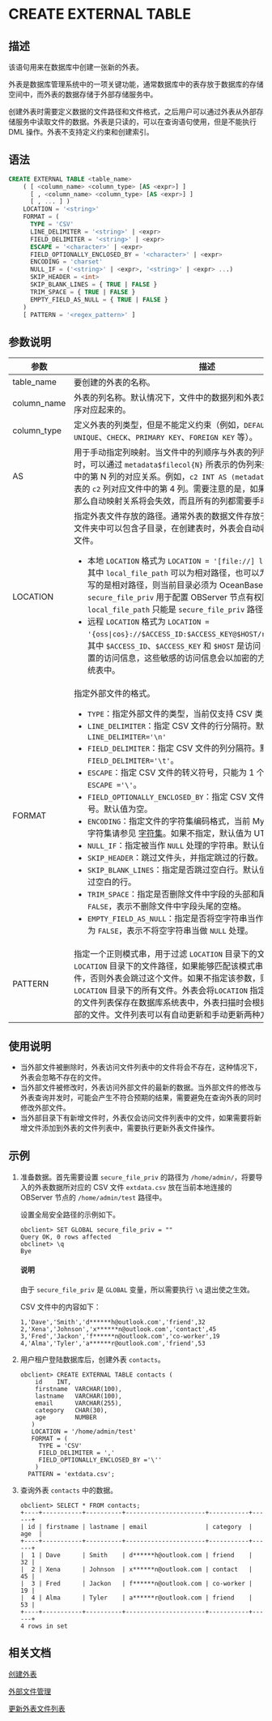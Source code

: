 # CREATE EXTERNAL TABLE

## 描述

该语句用来在数据库中创建一张新的外表。

外表是数据库管理系统中的一项关键功能，通常数据库中的表存放于数据库的存储空间中，而外表的数据存储于外部存储服务中。

创建外表时需要定义数据的文件路径和文件格式，之后用户可以通过外表从外部存储服务中读取文件的数据。外表是只读的，可以在查询语句使用，但是不能执行 DML 操作。外表不支持定义约束和创建索引。

## 语法

```sql
CREATE EXTERNAL TABLE <table_name>
    ( [ <column_name> <column_type> [AS <expr>] ]
      [ , <column_name> <column_type> [AS <expr>] ]
      [ , ... ] )
    LOCATION = '<string>'
    FORMAT = (
      TYPE = 'CSV'
      LINE_DELIMITER = '<string>' | <expr>
      FIELD_DELIMITER = '<string>' | <expr>
      ESCAPE = '<character>' | <expr>
      FIELD_OPTIONALLY_ENCLOSED_BY = '<character>' | <expr>
      ENCODING = 'charset'
      NULL_IF = ('<string>' | <expr>, '<string>' | <expr> ...)
      SKIP_HEADER = <int>
      SKIP_BLANK_LINES = { TRUE | FALSE }
      TRIM_SPACE = { TRUE | FALSE }
      EMPTY_FIELD_AS_NULL = { TRUE | FALSE }
    )
    [ PATTERN = '<regex_pattern>' ]
```

## 参数说明

|             **参数**            |            **描述**              |
|-----------------------------------|-----------------------------------|
| table_name | 要创建的外表的名称。|
| column_name | 外表的列名称。默认情况下，文件中的数据列和外表定义的列是自动按顺序对应起来的。|
| column_type |定义外表的列类型，但是不能定义约束（例如，`DEFAULT`、`NOT NULL`、`UNIQUE`、`CHECK`、`PRIMARY KEY`、`FOREIGN KEY` 等）。|
| AS <expr>   | 用于手动指定列映射。当文件中的列顺序与外表的列所定义顺序不一致时，可以通过 `metadata$filecol{N}` 所表示的伪列来指定外表的列与文件中的第 N 列的对应关系。例如，`c2 INT AS (metadata$filecol4)` 表示外表的 `c2` 列对应文件中的第 4 列。需要注意的是，如果指定了手动列映射，那么自动映射关系将会失效，而且所有的列都需要手动定义映射关系。|
| LOCATION   | 指定外表文件存放的路径。通常外表的数据文件存放于单独一个目录中，文件夹中可以包含子目录，在创建表时，外表会自动收集该目录中的所有文件。<ul><li> 本地 `LOCATION` 格式为 `LOCATION = '[file://] local_file_path'`，其中 `local_file_path` 可以为相对路径，也可以为绝对路径。如果填写的是相对路径，则当前目录必须为 OceanBase 数据库的安装目录；`secure_file_priv` 用于配置 OBServer 节点有权限访问的文件路径。`local_file_path` 只能是 `secure_file_priv` 路径的子路径。</li><li> 远程 `LOCATION` 格式为 `LOCATION = '{oss\|cos}://$ACCESS_ID:$ACCESS_KEY@$HOST/remote_file_path'`，其中 `$ACCESS_ID`、`$ACCESS_KEY` 和 `$HOST` 是访问 OSS/COS 时需要配置的访问信息，这些敏感的访问信息会以加密的方式存放在数据库的系统表中。</li></ul>|
| FORMAT     | 指定外部文件的格式。<ul><li>`TYPE`：指定外部文件的类型，当前仅支持 CSV 类型。</li><li>`LINE_DELIMITER`：指定 CSV 文件的行分隔符。默认值为 `LINE_DELIMITER='\n'`</li><li>`FIELD_DELIMITER`：指定 CSV 文件的列分隔符。默认值为 `FIELD_DELIMITER='\t'`。</li><li>`ESCAPE`：指定 CSV 文件的转义符号，只能为 1 个字节。默认值为 `ESCAPE ='\'`。</li><li>`FIELD_OPTIONALLY_ENCLOSED_BY`：指定 CSV 文件中包裹字段值的符号。默认值为空。</li><li>`ENCODING`：指定文件的字符集编码格式，当前 MySQL 模式支持的所有字符集请参见 [字符集](../100.basic-elements-of-mysql-mode/300.character-set-and-collation-of-mysql-mode/200.character-set-of-mysql-mode.md)。如果不指定，默认值为 UTF8MB4。</li><li>`NULL_IF`：指定被当作 `NULL` 处理的字符串。默认值为空。</li><li>`SKIP_HEADER`：跳过文件头，并指定跳过的行数。</li><li>`SKIP_BLANK_LINES`：指定是否跳过空白行。默认值为 `FALSE`，表示不跳过空白的行。</li><li>`TRIM_SPACE`：指定是否删除文件中字段的头部和尾部空格。默认值为 `FALSE`，表示不删除文件中字段头尾的空格。</li><li>`EMPTY_FIELD_AS_NULL`：指定是否将空字符串当作 `NULL` 处理。默认值为 `FALSE`，表示不将空字符串当做 `NULL` 处理。</li></ul>|
| PATTERN    | 指定一个正则模式串，用于过滤 `LOCATION` 目录下的文件。对于每个 `LOCATION` 目录下的文件路径，如果能够匹配该模式串，外表会访问这个文件，否则外表会跳过这个文件。如果不指定该参数，则默认可以访问 `LOCATION` 目录下的所有文件。外表会将`LOCATION` 指定路径下满足 `PATTERN` 的文件列表保存在数据库系统表中，外表扫描时会根据这个列表来访问外部的文件。文件列表可以有自动更新和手动更新两种方式。 |

## 使用说明

* 当外部文件被删除时，外表访问文件列表中的文件将会不存在，这种情况下，外表会忽略不存在的文件。
* 当外部文件被修改时，外表访问外部文件的最新的数据。当外部文件的修改与外表查询并发时，可能会产生不符合预期的结果，需要避免在查询外表的同时修改外部文件。
* 当外部目录下有新增文件时，外表仅会访问文件列表中的文件，如果需要将新增文件添加到外表的文件列表中，需要执行更新外表文件操作。

## 示例

1. 准备数据。首先需要设置 `secure_file_priv` 的路径为 `/home/admin/`，将要导入的外表数据所对应的 CSV 文件 `extdata.csv` 放在当前本地连接的 OBServer 节点的 `/home/admin/test` 路径中。

   设置全局安全路径的示例如下。

   ```shell
   obclient> SET GLOBAL secure_file_priv = ""
   Query OK, 0 rows affected 
   obclinet> \q
   Bye
   ```

   <main id="notice" type='explain'>
     <h4>说明</h4>
     <p>由于 <code>secure_file_priv</code> 是 <code>GLOBAL</code> 变量，所以需要执行 <code>\q</code> 退出使之生效。</p>
   </main>

   CSV 文件中的内容如下：

   ```shell
   1,'Dave','Smith','d******h@outlook.com','friend',32 
   2,'Xena','Johnson','x******n@outlook.com','contact',45
   3,'Fred','Jackon','f******n@outlook.com','co-worker',19
   4,'Alma','Tyler','a******r@outlook.com','friend',53
   ```
  
2. 用户租户登陆数据库后，创建外表 `contacts`。

   ```shell
   obclient> CREATE EXTERNAL TABLE contacts ( 
       id    INT, 
       firstname  VARCHAR(100), 
       lastname   VARCHAR(100), 
       email      VARCHAR(255), 
       category   CHAR(30), 
       age        NUMBER 
      )
      LOCATION = '/home/admin/test'
      FORMAT = (
        TYPE = 'CSV'
        FIELD_DELIMITER = ','
        FIELD_OPTIONALLY_ENCLOSED_BY ='\''
       )
     PATTERN = 'extdata.csv';
   ```

3. 查询外表 `contacts` 中的数据。

   ```shell
   obclient> SELECT * FROM contacts;
   +----+-----------+----------+----------------------+-----------+------+
   | id | firstname | lastname | email                | category  | age  |
   +----+-----------+----------+----------------------+-----------+------+
   |  1 | Dave      | Smith    | d******h@outlook.com | friend    |   32 |
   |  2 | Xena      | Johnson  | x******n@outlook.com | contact   |   45 |
   |  3 | Fred      | Jackon   | f******n@outlook.com | co-worker |   19 |
   |  4 | Alma      | Tyler    | a******r@outlook.com | friend    |   53 |
   +----+-----------+----------+----------------------+-----------+------+
   4 rows in set  
   ```


## 相关文档

[创建外表](../../../../300.database-object-management/100.manage-object-of-mysql-mode/200.manage-tables-of-mysql-mode/1000.manage-external-tables-of-mysql-mode/200.create-a-external-table-of-mysql-mode.md)

[外部文件管理](../../../../300.database-object-management/100.manage-object-of-mysql-mode/200.manage-tables-of-mysql-mode/1000.manage-external-tables-of-mysql-mode/300.manage-external-files-of-mysql-mode.md)

[更新外表文件列表](../600.sql-statement-of-mysql-mode/1300.alter-external-table-of-mysql-mode.md)
